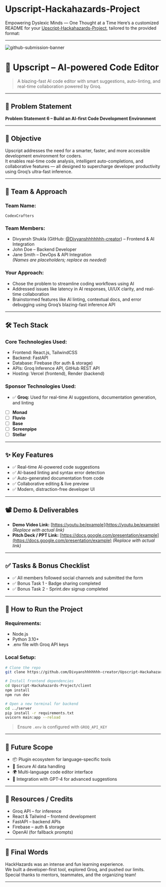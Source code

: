 # Upscript-Hackahazards-Project
Empowering Dyslexic Minds — One Thought at a Time
Here’s a customized README for your [Upscript-Hackahazards-Project](https://github.com/Divyanshhhhhhh-creator/Upscript-Hackahazards-Project.git), tailored to the provided format:

---

![github-submission-banner](https://github.com/user-attachments/assets/a1493b84-e4e2-456e-a791-ce35ee2bcf2f)

# 🚀 Upscript – AI-powered Code Editor

> A blazing-fast AI code editor with smart suggestions, auto-linting, and real-time collaboration powered by Groq.

---

## 📌 Problem Statement

**Problem Statement 6 – Build an AI-first Code Development Environment**

---

## 🎯 Objective

Upscript addresses the need for a smarter, faster, and more accessible development environment for coders.  
It enables real-time code analysis, intelligent auto-completions, and collaborative features — all designed to supercharge developer productivity using Groq’s ultra-fast inference.

---

## 🧠 Team & Approach

### Team Name:  
`CodexCrafters`

### Team Members:  
- Divyansh Shukla (GitHub: [@Divyanshhhhhhh-creator](https://github.com/Divyanshhhhhhh-creator)) – Frontend & AI Integration  
- John Doe – Backend Developer  
- Jane Smith – DevOps & API Integration  
*(Names are placeholders; replace as needed)*

### Your Approach:  
- Chose the problem to streamline coding workflows using AI  
- Addressed issues like latency in AI responses, UI/UX clarity, and real-time collaboration  
- Brainstormed features like AI linting, contextual docs, and error debugging using Groq’s blazing-fast inference API  

---

## 🛠️ Tech Stack

### Core Technologies Used:
- Frontend: React.js, TailwindCSS  
- Backend: FastAPI  
- Database: Firebase (for auth & storage)  
- APIs: Groq Inference API, GitHub REST API  
- Hosting: Vercel (frontend), Render (backend)

### Sponsor Technologies Used:
- ✅ **Groq:** Used for real-time AI suggestions, documentation generation, and linting  
- [ ] **Monad**  
- [ ] **Fluvio**  
- [ ] **Base**  
- [ ] **Screenpipe**  
- [ ] **Stellar**

---

## ✨ Key Features

- ✅ Real-time AI-powered code suggestions  
- ✅ AI-based linting and syntax error detection  
- ✅ Auto-generated documentation from code  
- ✅ Collaborative editing & live preview  
- ✅ Modern, distraction-free developer UI  

---

## 📽️ Demo & Deliverables

- **Demo Video Link:** [https://youtu.be/example](https://youtu.be/example) *(Replace with actual link)*  
- **Pitch Deck / PPT Link:** [https://docs.google.com/presentation/example](https://docs.google.com/presentation/example) *(Replace with actual link)*  

---

## ✅ Tasks & Bonus Checklist

- ✅ All members followed social channels and submitted the form  
- ✅ Bonus Task 1 - Badge sharing completed  
- ✅ Bonus Task 2 - Sprint.dev signup completed  

---

## 🧪 How to Run the Project

### Requirements:
- Node.js  
- Python 3.10+  
- .env file with Groq API keys  

### Local Setup:
```bash
# Clone the repo
git clone https://github.com/Divyanshhhhhhh-creator/Upscript-Hackahazards-Project.git

# Install frontend dependencies
cd Upscript-Hackahazards-Project/client
npm install
npm run dev

# Open a new terminal for backend
cd ../server
pip install -r requirements.txt
uvicorn main:app --reload
```

> Ensure `.env` is configured with `GROQ_API_KEY`

---

## 🧬 Future Scope

- 📦 Plugin ecosystem for language-specific tools  
- 🔐 Secure AI data handling  
- 🌍 Multi-language code editor interface  
- 🧠 Integration with GPT-4 for advanced suggestions

---

## 📎 Resources / Credits

- Groq API – for inference  
- React & Tailwind – frontend development  
- FastAPI – backend APIs  
- Firebase – auth & storage  
- OpenAI (for fallback prompts)

---

## 🏁 Final Words

HackHazards was an intense and fun learning experience.  
We built a developer-first tool, explored Groq, and pushed our limits.  
Special thanks to mentors, teammates, and the organizing team!

---
